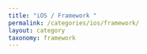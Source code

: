 ```yaml
---
title: "iOS / Framework "
permalink: /categories/ios/framework/
layout: category
taxonomy: framework
---
```

